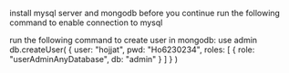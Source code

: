 install mysql server and mongodb before you continue
run the following command to enable connection to mysql


run the following command to create user in mongodb:
use admin
db.createUser(
  {
    user: "hojjat",
    pwd: "Ho6230234",
    roles: [ { role: "userAdminAnyDatabase", db: "admin" } ]
  }
)
